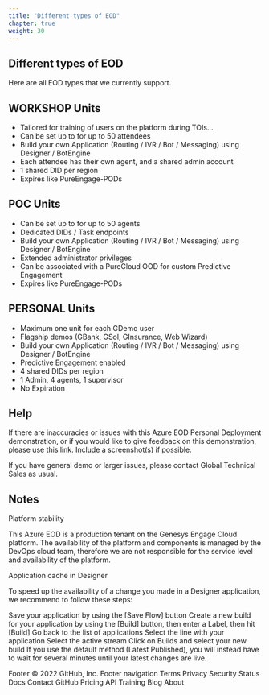 ```yaml
---
title: "Different types of EOD"
chapter: true
weight: 30
---
```


## Different types of EOD

Here are all EOD types that we currently support.

## WORKSHOP Units

- Tailored for training of users on the platform during TOIs...
- Can be set up to for up to 50 attendees
- Build your own Application (Routing / IVR / Bot / Messaging) using Designer / BotEngine
- Each attendee has their own agent, and a shared admin account
- 1 shared DID per region
- Expires like PureEngage-PODs

## POC Units

- Can be set up to for up to 50 agents
- Dedicated DIDs / Task endpoints
- Build your own Application (Routing / IVR / Bot / Messaging) using Designer / BotEngine
- Extended administrator privileges
- Can be associated with a PureCloud OOD for custom Predictive Engagement
- Expires like PureEngage-PODs

## PERSONAL Units

- Maximum one unit for each GDemo user
- Flagship demos (GBank, GSol, GInsurance, Web Wizard)
- Build your own Application (Routing / IVR / Bot / Messaging) using Designer / BotEngine
- Predictive Engagement enabled
- 4 shared DIDs per region
- 1 Admin, 4 agents, 1 supervisor
- No Expiration

## Help

If there are inaccuracies or issues with this Azure EOD Personal Deployment demonstration, or if you would like to give feedback on this demonstration, please use this link. Include a screenshot(s) if possible.

If you have general demo or larger issues,
please contact Global Technical Sales as usual.

## Notes

Platform stability

This Azure EOD is a production tenant on the Genesys Engage Cloud platform.  The availability of the platform and components is managed by the DevOps cloud team, therefore  we are not responsible for the service level and availability of the platform.

Application cache in Designer 

To speed up the availability of a change you made in a Designer application, we recommend to follow these steps:

Save your application by using the [Save Flow] button
Create a new build for your application by using the [Build] button, then enter a Label, then hit [Build]
Go back to the list of applications
Select the line with your application
Select the active stream
Click on Builds and select your new build
If you use the default method (Latest Published), you will instead have to wait for several minutes until your latest changes are live.

Footer
© 2022 GitHub, Inc.
Footer navigation
Terms
Privacy
Security
Status
Docs
Contact GitHub
Pricing
API
Training
Blog
About





